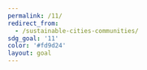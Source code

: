 ```yaml
---
permalink: /11/
redirect_from:
  - /sustainable-cities-communities/
sdg_goal: '11'
color: '#fd9d24'
layout: goal
---
```


